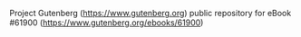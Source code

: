 Project Gutenberg (https://www.gutenberg.org) public repository for eBook #61900 (https://www.gutenberg.org/ebooks/61900)
